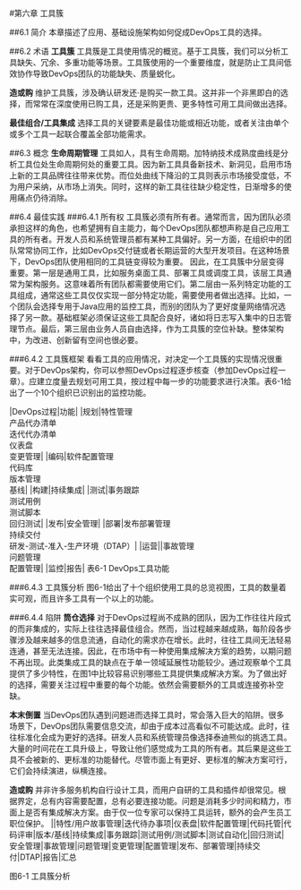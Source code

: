 #第六章 工具簇

##6.1 简介
本章描述了应用、基础设施架构如何促成DevOps工具的选择。

##6.2 术语
**工具簇**
工具簇是工具使用情况的概览。基于工具簇，我们可以分析工具缺失、冗余、多重功能等场景。工具簇使用的一个重要维度，就是防止工具间低效协作导致DevOps团队的功能缺失、质量蜕化。

**造或购**
维护工具簇，涉及确认研发还·是购买一款工具。这并非一个非黑即白的选择，而常常在深度使用已购工具，还是采购更贵、更多特性可用工具间做出选择。

**最佳组合/工具集成**
选择工具的关键要素是最佳功能或相近功能，或者关注由单个或多个工具一起联合覆盖全部功能需求。

##6.3 概念
**生命周期管理**
工具如人，具有生命周期。加特纳技术成熟度曲线是分析工具位处生命周期何处的重要工具。因为新工具具备新技术、新洞见，启用市场上新的工具品牌往往带来优势。而位处曲线下降沿的工具则表示市场接受度低，不为用户采纳，从市场上消失。同时，这样的新工具往往缺少稳定性，日渐增多的使用痛点仍待消除。

##6.4 最佳实践
###6.4.1 所有权
工具簇必须有所有者。通常而言，因为团队必须承担这样的角色，也希望拥有自主能力，每个DevOps团队都想声称是自己应用工具的所有者。开发人员和系统管理员都有某种工具偏好。另一方面，在组织中的团队常常协同工作，比如DevOps交付链或者长期运营的大型开发项目。在这种场景下，DevOps团队使用相同的工具链变得较为重要。
因此，在工具簇中分层变得重要。第一层是通用工具，比如服务桌面工具、部署工具或调度工具，该层工具通常为架构服务。这意味着所有团队都需要使用它们。第二层由一系列特定功能的工具组成，通常这些工具仅仅实现一部分特定功能，需要使用者做出选择。比如，一个团队会选择专用于Java应用的监控工具，而别的团队为了更好度量网络情况选择了另一款。基础框架必须保证这些工具配合良好，诸如将日志写入集中的日志管理节点。最后，第三层由业务人员自由选择，作为工具簇的空位补缺。整体架构中，为改进、创新留有空间也很必要。


###6.4.2 工具簇框架
看看工具的应用情况，对决定一个工具簇的实现情况很重要。对于DevOps架构，你可以参照DevOps过程逐步核查（参加DevOps过程一章）。应建立度量去规划可用工具，按过程中每一步的功能要求进行决策。表6-1给出了一个10个组织已识别出的监控功能。

|DevOps过程|功能|
|规划|特性管理<br/>产品代办清单<br/>迭代代办清单<br/>仪表盘<br/>变更管理|
|编码|软件配置管理<br/>代码库<br/>版本管理<br/>基线|
|构建|持续集成|
|测试|事务跟踪<br/>测试用例<br/>测试脚本<br/>回归测试|
|发布|安全管理|
|部署|发布部署管理<br/>持续交付<br/>研发-测试-准入-生产环境（DTAP）|
|运营||事故管理<br/>问题管理<br/>配置管理|
|监控|报告|
表6-1 DevOps工具功能

###6.4.3 工具簇分析
图6-1给出了十个组织使用工具的总览视图，工具的数量着实可观，而且许多工具有一个以上的功能。

###6.4.4 陷阱
**筒仓选择**
对于DevOps过程尚不成熟的团队，因为工作往往片段式的而非集成的，实际上往往选择最佳组合。然而，当过程越来越成熟，每阶段各步骤涉及越来越多的信息流通，自动化的需求亦在增长。此时，往往工具间无法轻易连通，甚至无法连接。因此，在市场中有一种使用集成解决方案的趋势，以期问题不再出现。此类集成工具的缺点在于单一领域延展性功能较少。通过观察单个工具提供了多少特性，在图1中比较容易识别哪些工具提供集成解决方案。为了做出好的选择，需要关注过程中重要的每个功能。依然会需要额外的工具或连接弥补空缺。

**本末倒置**
当DevOps团队遇到问题进而选择工具时，常会落入巨大的陷阱。很多场景下，DevOps团队需要信息交流，却由于成本过高看似不可能达成。此时，往往标准化会成为更好的选择。研发人员和系统管理员像选择泰迪熊似的挑选工具。大量的时间花在工具升级上，导致让他们感觉成为工具的所有者。其后果是这些工具不会被新的、更标准的功能替代。尽管市面上有更好、更标准的解决方案可行，它们会持续演进，纵横连接。

**造或购**
并非许多服务机构自行设计工具，而用户自研的工具和插件却很常见。根据界定，总有内容需要配置，总有必要连接功能。问题是消耗多少时间和精力，市面上是否有集成解决方案。由于仅一位专家可以保持工具运转，额外的会产生员工职位保护。
||特性/用户故事管理|迭代待办事项|仪表盘|软件配置管理|代码托管|代码评审|版本/基线|持续集成|事务跟踪|测试用例/测试脚本|测试自动化|回归测试|安全管理|事故管理|问题管理|变更管理|配置管理|发布、部署管理|持续交付|DTAP|报告|汇总

图6-1 工具簇分析
